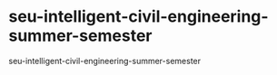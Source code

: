 # seu-intelligent-civil-engineering-summer-semester
seu-intelligent-civil-engineering-summer-semester
